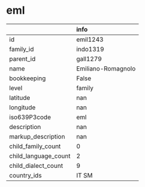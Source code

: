 # eml
|                      | info               |
|:---------------------|:-------------------|
| id                   | emil1243           |
| family_id            | indo1319           |
| parent_id            | gall1279           |
| name                 | Emiliano-Romagnolo |
| bookkeeping          | False              |
| level                | family             |
| latitude             | nan                |
| longitude            | nan                |
| iso639P3code         | eml                |
| description          | nan                |
| markup_description   | nan                |
| child_family_count   | 0                  |
| child_language_count | 2                  |
| child_dialect_count  | 9                  |
| country_ids          | IT SM              |